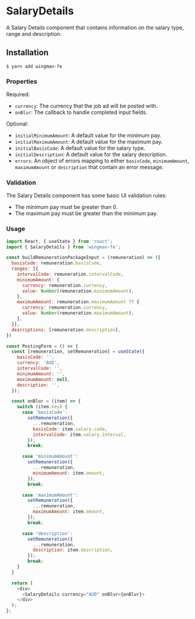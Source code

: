 # SalaryDetails

A Salary Details component that contains information on the salary type, range and description.

## Installation

```shell
$ yarn add wingman-fe
```

### Properties

Required:

- `currency`: The currency that the job ad will be posted with.
- `onBlur`: The callback to handle completed input fields.

Optional:

- `initialMinimumAmount`: A default value for the minimum pay.
- `initialMaximumAmount`: A default value for the maximum pay.
- `initialBasisCode`: A default value for the salary type.
- `initialDescription`: A default value for the salary description.
- `errors`: An object of errors mapping to either `basisCode`, `minimumAmount`, `maximumAmount` or `description` that contain an error message.

### Validation

The Salary Details component has some basic UI validation rules:

- The minimum pay must be greater than 0.
- The maximum pay must be greater than the minimum pay.

### Usage

```javascript
import React, { useState } from 'react';
import { SalaryDetails } from 'wingman-fe';

const buildRemunerationPackageInput = (remuneration) => ({
  basisCode: remuneration.basisCode,
  ranges: [{
    intervalCode: remuneration.intervalCode,
    minimumAmount: {
      currency: remuneration.currency,
      value: Number(remuneration.minimumAmount),
    },
    maximumAmount: remuneration.maximumAmount ?? {
      currency: remuneration.currency,
      value: Number(remuneration.maximumAmount),
    },
  }],
  descriptions: [remuneration.description],
})

const PostingForm = () => {
  const [remuneration, setRemuneration] = useState({
    basisCode: '',
    currency: 'AUD',
    intervalCode: '',
    minimumAmount: '',
    maximumAmount: null,
    description: '',
  });

  const onBlur = (item) => {
    switch (item.key) {
      case 'basisCode':
        setRemuneration({
          ...remuneration,
          basisCode: item.salary.code,
          intervalCode: item.salary.interval,
        });
        break;

      case 'minimumAmount':
        setRemuneration({
          ...remuneration,
          minimumAmount: item.amount,
        });
        break;

      case 'maximumAmount':
        setRemuneration({
          ...remuneration,
          maximumAmount: item.amount,
        });
        break;

      case 'description':
        setRemuneration({
          ...remuneration,
          description: item.description,
        });
        break;
    }
  }

  return (
    <div>
      <SalaryDetails currency="AUD" onBlur={onBlur}>
    </div>
  );
};
```
